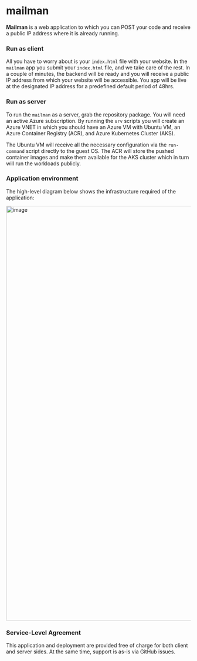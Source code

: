 # mailman

**Mailman** is a web application to which you can POST your code and receive a public IP address where it is already running.

### Run as client

All you have to worry about is your `index.html` file with your website. In the `mailman` app you submit your `index.html` file, and we take care of the rest. In a couple of minutes, the backend will be ready and you will receive a public IP address from which your website will be accessible. You app will be live at the designated IP address for a predefined default period of 48hrs.

### Run as server

To run the `mailman` as a server, grab the repository package. You will need an active Azure subscription. By running the `srv` scripts you will create an Azure VNET in which you should have an Azure VM with Ubuntu VM, an Azure Container Registry (ACR), and Azure Kubernetes Cluster (AKS).

The Ubuntu VM will receive all the necessary configuration via the `run-command` script directly to the guest OS. The ACR will store the pushed container images and make them available for the AKS cluster which in turn will run the workloads publicly.

### Application environment

The high-level diagram below shows the infrastructure required of the application:

<img width="1128" alt="image" src="https://github.com/user-attachments/assets/efd0ec12-4e32-480c-8f3c-4119d6b48fc6" />

### Service-Level Agreement

This application and deployment are provided free of charge for both client and server sides.
At the same time, support is as-is via GitHub issues.

